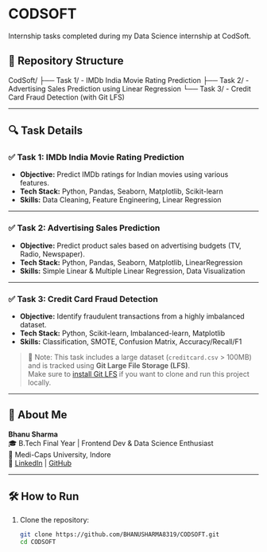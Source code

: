 # CODSOFT
Internship tasks completed during my Data Science internship at CodSoft.

## 📁 Repository Structure
CodSoft/
├── Task 1/ - IMDb India Movie Rating Prediction
├── Task 2/ - Advertising Sales Prediction using Linear Regression
└── Task 3/ - Credit Card Fraud Detection (with Git LFS)

---

## 🔍 Task Details

### ✅ Task 1: IMDb India Movie Rating Prediction
- **Objective:** Predict IMDb ratings for Indian movies using various features.
- **Tech Stack:** Python, Pandas, Seaborn, Matplotlib, Scikit-learn
- **Skills:** Data Cleaning, Feature Engineering, Linear Regression

---

### ✅ Task 2: Advertising Sales Prediction
- **Objective:** Predict product sales based on advertising budgets (TV, Radio, Newspaper).
- **Tech Stack:** Python, Pandas, Seaborn, Matplotlib, LinearRegression
- **Skills:** Simple Linear & Multiple Linear Regression, Data Visualization

---

### ✅ Task 3: Credit Card Fraud Detection
- **Objective:** Identify fraudulent transactions from a highly imbalanced dataset.
- **Tech Stack:** Python, Scikit-learn, Imbalanced-learn, Matplotlib
- **Skills:** Classification, SMOTE, Confusion Matrix, Accuracy/Recall/F1

> 📝 Note: This task includes a large dataset (`creditcard.csv` > 100MB) and is tracked using **Git Large File Storage (LFS)**.  
> Make sure to [install Git LFS](https://git-lfs.github.com/) if you want to clone and run this project locally.

---

## 🔗 About Me

**Bhanu Sharma**  
🎓 B.Tech Final Year | Frontend Dev & Data Science Enthusiast  
📍 Medi-Caps University, Indore  
🔗 [LinkedIn](https://www.linkedin.com/in/bhanusharma-cse) | [GitHub](https://github.com/BHANUSHARMA8319)

---
## 🛠️ How to Run

1. Clone the repository:
   ```bash
   git clone https://github.com/BHANUSHARMA8319/CODSOFT.git
   cd CODSOFT
